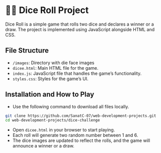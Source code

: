 # 🎲🎲 Dice Roll Project

Dice Roll is a simple game that rolls two dice and declares a winner or a draw. The project is implemented using JavaScript alongside HTML and CSS.

## File Structure
- `/images`: Directory with die face images
- `dicee.html`: Main HTML file for the game.
- `index.js`: JavaScript file that handles the game’s functionality.
- `styles.css`: Styles for the game’s UI.

## Installation and How to Play
- Use the following command to download all files locally.

```bash
git clone https://github.com/SanatC-07/web-development-projects.git
cd web-development-projects/dice-challenge
```

- Open `dicee.html` in your browser to start playing.
- Each roll will generate two random number between 1 and 6.
- The dice images are updated to reflect the rolls, and the game will announce a winner or a draw.
